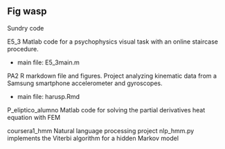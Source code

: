 Fig wasp
--------

Sundry code

E5_3
 Matlab code for a psychophysics visual task with an online staircase procedure. 
 - main file: E5_3main.m

PA2
 R markdown file and figures.
 Project analyzing kinematic data from a Samsung smartphone accelerometer and gyroscopes.
 - main file: harusp.Rmd

P_eliptico_alumno
 Matlab code for solving the partial derivatives heat equation with FEM

coursera1_hmm
 Natural language processing project
 nlp_hmm.py implements the Viterbi algorithm for a hidden Markov model


